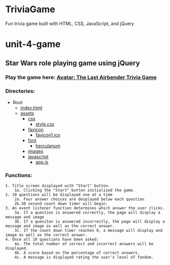 # TriviaGame
Fun trivia game built with HTML, CSS, JavaScript, and jQuery

# unit-4-game
## Star Wars role playing game using jQuery

### Play the game here: [Avatar: The Last Airbender Trivia Game](https://curtislane.github.io/TriviaGame/)

### Directories:
* Root
    * [index.html](./index.html)
    * [assets](./assets)
        * [css](./assets/css)
            * [style.css](./assets/css/reset.css)
        * [favicon](.assets/favicon)
            * [favicon1.ico](./assets/favicon/favicon1.ico)
        * [font](./assets/font)
            * [herculanum](./assets/font/herculanum.ttf)
        * [images](./assets/images)
        * [javascript](./assets/javascript)
            * [app.js](./assets/javascript/app.js)

### Functions: 
    1. Title screen displayed with "Start" button.
        1a. Clicking the "Start" button initialized the game.
    2. 10 questions will be displayed one at a time
        2a. Four answer choices are desplayed below each question 
        2b.30 second count down timer will begin.
    3. An event listener function determines which answer the user clicks.
        3a. If a question is answered correctly, the page will display a message and image
        3b. If a quesiton is answered incorrectly, the page will display a message and image as well as the correct answer.
        3c. If the count down timer reaches 0, a message will display and image as well as the correct answer.
    4. Once all 10 questions have been asked: 
        4a. The total number of correct and incorrect answers will be displayed.
        4b. A score based on the percentage of correct answers.
        4c. A message is displayed rating the user's level of fandom.

